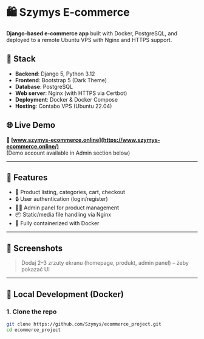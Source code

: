 # 🛍️ Szymys E-commerce

**Django-based e-commerce app** built with Docker, PostgreSQL, and deployed to a remote Ubuntu VPS with Nginx and HTTPS support.

## 🔧 Stack

- **Backend**: Django 5, Python 3.12
- **Frontend**: Bootstrap 5 (Dark Theme)
- **Database**: PostgreSQL
- **Web server**: Nginx (with HTTPS via Certbot)
- **Deployment**: Docker & Docker Compose
- **Hosting**: Contabo VPS (Ubuntu 22.04)

## 🌐 Live Demo

**🔗 [www.szymys-ecommerce.online](https://www.szymys-ecommerce.online/)**  
(Demo account available in Admin section below)

---

## 🚀 Features

- 🛒 Product listing, categories, cart, checkout
- 🔒 User authentication (login/register)
- 🧑‍💻 Admin panel for product management
- 📦 Static/media file handling via Nginx
- 🐳 Fully containerized with Docker

---

## 📸 Screenshots

> Dodaj 2–3 zrzuty ekranu (homepage, produkt, admin panel) – żeby pokazać UI

---

## 🐳 Local Development (Docker)

### 1. Clone the repo

```bash
git clone https://github.com/Szymys/ecommerce_project.git
cd ecommerce_project
